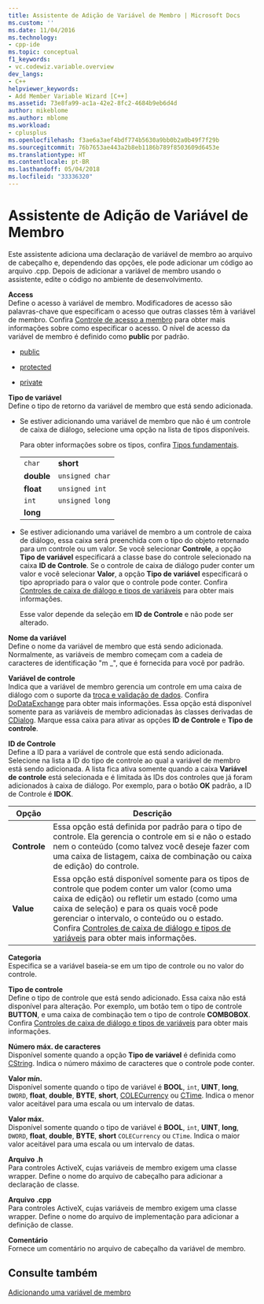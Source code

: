 ```yaml
---
title: Assistente de Adição de Variável de Membro | Microsoft Docs
ms.custom: ''
ms.date: 11/04/2016
ms.technology:
- cpp-ide
ms.topic: conceptual
f1_keywords:
- vc.codewiz.variable.overview
dev_langs:
- C++
helpviewer_keywords:
- Add Member Variable Wizard [C++]
ms.assetid: 73e8fa99-ac1a-42e2-8fc2-4684b9eb6d4d
author: mikeblome
ms.author: mblome
ms.workload:
- cplusplus
ms.openlocfilehash: f3ae6a3aef4bdf774b5630a9bb0b2a0b49f7f29b
ms.sourcegitcommit: 76b7653ae443a2b8eb1186b789f8503609d6453e
ms.translationtype: HT
ms.contentlocale: pt-BR
ms.lasthandoff: 05/04/2018
ms.locfileid: "33336320"
---
```

# <a name="add-member-variable-wizard"></a>Assistente de Adição de Variável de Membro
Este assistente adiciona uma declaração de variável de membro ao arquivo de cabeçalho e, dependendo das opções, ele pode adicionar um código ao arquivo .cpp. Depois de adicionar a variável de membro usando o assistente, edite o código no ambiente de desenvolvimento.  
  
 **Access**  
 Define o acesso à variável de membro. Modificadores de acesso são palavras-chave que especificam o acesso que outras classes têm à variável de membro. Confira [Controle de acesso a membro](../cpp/member-access-control-cpp.md) para obter mais informações sobre como especificar o acesso. O nível de acesso da variável de membro é definido como **public** por padrão.  
  
-   [public](../cpp/public-cpp.md)  
  
-   [protected](../cpp/protected-cpp.md)  
  
-   [private](../cpp/private-cpp.md)  
  
 **Tipo de variável**  
 Define o tipo de retorno da variável de membro que está sendo adicionada.  
  
-   Se estiver adicionando uma variável de membro que não é um controle de caixa de diálogo, selecione uma opção na lista de tipos disponíveis.  
  
     Para obter informações sobre os tipos, confira [Tipos fundamentais](../cpp/fundamental-types-cpp.md).  
  
    |||  
    |-|-|  
    |`char`|**short**|  
    |**double**|`unsigned char`|  
    |**float**|`unsigned int`|  
    |`int`|`unsigned long`|  
    |**long**||  
  
-   Se estiver adicionando uma variável de membro a um controle de caixa de diálogo, essa caixa será preenchida com o tipo do objeto retornado para um controle ou um valor. Se você selecionar **Controle**, a opção **Tipo de variável** especificará a classe base do controle selecionado na caixa **ID de Controle**. Se o controle de caixa de diálogo puder conter um valor e você selecionar **Valor**, a opção **Tipo de variável** especificará o tipo apropriado para o valor que o controle pode conter. Confira [Controles de caixa de diálogo e tipos de variáveis](../ide/dialog-box-controls-and-variable-types.md) para obter mais informações.  
  
     Esse valor depende da seleção em **ID de Controle** e não pode ser alterado.  
  
 **Nome da variável**  
 Define o nome da variável de membro que está sendo adicionada. Normalmente, as variáveis de membro começam com a cadeia de caracteres de identificação "m _", que é fornecida para você por padrão.  
  
 **Variável de controle**  
 Indica que a variável de membro gerencia um controle em uma caixa de diálogo com o suporte da [troca e validação de dados](../mfc/dialog-data-exchange-and-validation.md). Confira [DoDataExchange](../mfc/reference/cwnd-class.md#dodataexchange) para obter mais informações. Essa opção está disponível somente para as variáveis de membro adicionadas às classes derivadas de [CDialog](../mfc/reference/cdialog-class.md). Marque essa caixa para ativar as opções **ID de Controle** e **Tipo de controle**.  
  
 **ID de Controle**  
 Define a ID para a variável de controle que está sendo adicionada. Selecione na lista a ID do tipo de controle ao qual a variável de membro está sendo adicionada. A lista fica ativa somente quando a caixa **Variável de controle** está selecionada e é limitada às IDs dos controles que já foram adicionados à caixa de diálogo. Por exemplo, para o botão **OK** padrão, a ID de Controle é **IDOK**.  
  
|Opção|Descrição|  
|------------|-----------------|  
|**Controle**|Essa opção está definida por padrão para o tipo de controle. Ela gerencia o controle em si e não o estado nem o conteúdo (como talvez você deseje fazer com uma caixa de listagem, caixa de combinação ou caixa de edição) do controle.|  
|**Value**|Essa opção está disponível somente para os tipos de controle que podem conter um valor (como uma caixa de edição) ou refletir um estado (como uma caixa de seleção) e para os quais você pode gerenciar o intervalo, o conteúdo ou o estado. Confira [Controles de caixa de diálogo e tipos de variáveis](../ide/dialog-box-controls-and-variable-types.md) para obter mais informações.|  
  
 **Categoria**  
 Especifica se a variável baseia-se em um tipo de controle ou no valor do controle.  
  
 **Tipo de controle**  
 Define o tipo de controle que está sendo adicionado. Essa caixa não está disponível para alteração. Por exemplo, um botão tem o tipo de controle **BUTTON**, e uma caixa de combinação tem o tipo de controle **COMBOBOX**. Confira [Controles de caixa de diálogo e tipos de variáveis](../ide/dialog-box-controls-and-variable-types.md) para obter mais informações.  
  
 **Número máx. de caracteres**  
 Disponível somente quando a opção **Tipo de variável** é definida como [CString](../atl-mfc-shared/reference/cstringt-class.md). Indica o número máximo de caracteres que o controle pode conter.  
  
 **Valor mín.**  
 Disponível somente quando o tipo de variável é **BOOL**, `int`, **UINT**, **long**, `DWORD`, **float**, **double**, **BYTE**, **short**, [COLECurrency](../mfc/reference/colecurrency-class.md) ou [CTime](../atl-mfc-shared/reference/ctime-class.md). Indica o menor valor aceitável para uma escala ou um intervalo de datas.  
  
 **Valor máx.**  
 Disponível somente quando o tipo de variável é **BOOL**, `int`, **UINT**, **long**, `DWORD`, **float**, **double**, **BYTE**, **short** `COLECurrency` ou `CTime`. Indica o maior valor aceitável para uma escala ou um intervalo de datas.  
  
 **Arquivo .h**  
 Para controles ActiveX, cujas variáveis de membro exigem uma classe wrapper. Define o nome do arquivo de cabeçalho para adicionar a declaração de classe.  
  
 **Arquivo .cpp**  
 Para controles ActiveX, cujas variáveis de membro exigem uma classe wrapper. Define o nome do arquivo de implementação para adicionar a definição de classe.  
  
 **Comentário**  
 Fornece um comentário no arquivo de cabeçalho da variável de membro.  
  
## <a name="see-also"></a>Consulte também  
 [Adicionando uma variável de membro](../ide/adding-a-member-variable-visual-cpp.md)